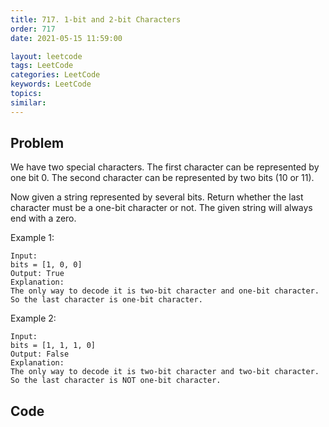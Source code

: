 ```yaml
---
title: 717. 1-bit and 2-bit Characters
order: 717
date: 2021-05-15 11:59:00

layout: leetcode
tags: LeetCode
categories: LeetCode
keywords: LeetCode
topics:
similar:
---
```


## Problem

We have two special characters. The first character can be represented by one bit 0. The second character can be represented by two bits (10 or 11).

Now given a string represented by several bits. Return whether the last character must be a one-bit character or not. The given string will always end with a zero.

Example 1:
```
Input:
bits = [1, 0, 0]
Output: True
Explanation:
The only way to decode it is two-bit character and one-bit character. So the last character is one-bit character.
```
Example 2:
```
Input:
bits = [1, 1, 1, 0]
Output: False
Explanation:
The only way to decode it is two-bit character and two-bit character. So the last character is NOT one-bit character.
```
## Code

```java

```
